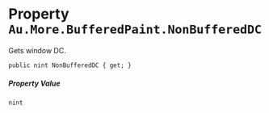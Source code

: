 # Property `Au.More.BufferedPaint.NonBufferedDC`

Gets window DC.

```
public nint NonBufferedDC { get; }
```

##### Property Value

`nint`